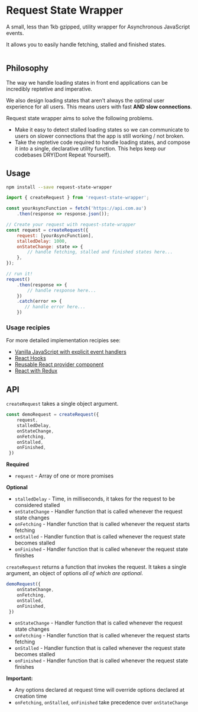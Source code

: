 # Request State Wrapper

A small, less than 1kb gzipped, utility wrapper for Asynchronous JavaScript events.  

It allows you to easily handle fetching, stalled and finished states.

<p align="center"><img src="https://user-images.githubusercontent.com/12635736/55130897-ab155600-5170-11e9-9d83-478281e512b7.gif" alt="" /></p>

## Philosophy

The way we handle loading states in front end applications can be incredibly reptetive and imperative.

We also design loading states that aren't always the optimal user experience for all users. This means users with fast **AND slow connections**.

Request state wrapper aims to solve the following problems.

- Make it easy to detect stalled loading states so we can communicate to users on slower connections that the app is still working / not broken.
- Take the reptetive code required to handle loading states, and compose it into a single, declarative utility function. This helps keep our codebases DRY(Dont Repeat Yourself).

## Usage

```bash
npm install --save request-state-wrapper
```

```javascript
import { createRequest } from 'request-state-wrapper';

const yourAsyncFunction = fetch('https://api.com.au')
    .then(response => response.json());

// Create your request with request-state-wrapper
const request = createRequest({
    request: [yourAsyncFunction],
    stalledDelay: 1000,
    onStateChange: state => { 
        // handle fetching, stalled and finished states here... 
    },
});

// run it!
request()
    .then(response => {
        // handle response here...
    })
    .catch(error => {
       // handle error here... 
    })
```

### Usage recipies

For more detailed implementation recipies see:

- [Vanilla JavaScript with explicit event handlers](https://codesandbox.io/s/62vpv1o813)
- [React Hooks](https://codesandbox.io/s/kw9p9jwz3v)
- [Reusable React provider component](https://codesandbox.io/s/w6m4w2vowl)
- [React with Redux](https://codesandbox.io/s/8krrvvj2z9)

## API

`createRequest` takes a single object argument.

```javascript
const demoRequest = createRequest({ 
    request,
    stalledDelay,
    onStateChange,
    onFetching,
    onStalled,
    onFinished,
 })
```

**Required**

- `request` - Array of one or more promises

**Optional**

- `stalledDelay` - Time, in milliseconds, it takes for the request to be considered stalled
- `onStateChange` - Handler function that is called whenever the request state changes
- `onFetching` - Handler function that is called whenever the request starts fetching
- `onStalled` - Handler function that is called whenever the request state becomes stalled
- `onFinished` - Handler function that is called whenever the request state finishes

`createRequest` returns a function that invokes the request. It takes a single argument, an object of options *all of which are optional*.

```javascript
demoRequest({
    onStateChange,
    onFetching,
    onStalled,
    onFinished,
 })
```

- `onStateChange` - Handler function that is called whenever the request state changes
- `onFetching` - Handler function that is called whenever the request starts fetching
- `onStalled` - Handler function that is called whenever the request state becomes stalled
- `onFinished` - Handler function that is called whenever the request state finishes

**Important:** 

- Any options declared at request time will override options declared at creation time
- `onFetching`, `onStalled`, `onFinished` take precedence over `onStateChange`
